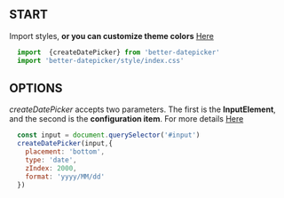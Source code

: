 ## START
 Import styles, **or you can customize theme colors** [Here](#/doc/theme)
```js
  import  {createDatePicker} from 'better-datepicker'
  import 'better-datepicker/style/index.css'

```


## OPTIONS
  *createDatePicker* accepts two parameters.
  The first is the **InputElement**, and the second is the **configuration item**. For more details [Here](#/doc/options)
```js
  const input = document.querySelector('#input')
  createDatePicker(input,{
    placement: 'bottom',
    type: 'date',
    zIndex: 2000,
    format: 'yyyy/MM/dd'
  })
```
